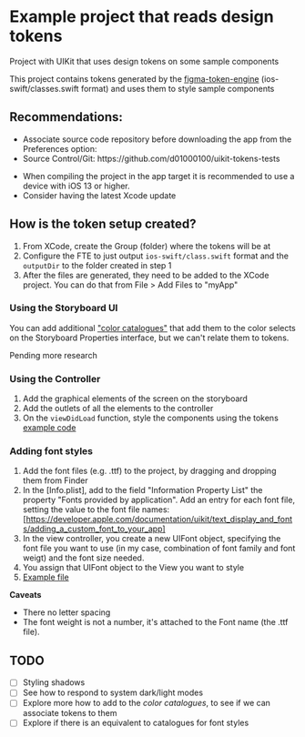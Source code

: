 <h1>Example project that reads design tokens</h1>

Project with UIKit that uses design tokens on some sample components

This project contains tokens generated by the [figma-token-engine](https://github.com/d01000100/figma-token-engine) (ios-swift/classes.swift format) and uses them to style sample components

## Recommendations:

<ul>
<li>Associate source code repository before downloading the app from the Preferences option:</li>
<li>Source Control/Git: https://github.com/d01000100/uikit-tokens-tests</li>
</ul>
<ul>
<li>When compiling the project in the app target it is recommended to use a device with iOS 13 or higher.</li>

<li>Consider having the latest Xcode update</li>
</ul>

## How is the token setup created?

1. From XCode, create the Group (folder) where the tokens will be at
2. Configure the FTE to just output `ios-swift/class.swift` format and the `outputDir` to the folder created in step 1
3. After the files are generated, they need to be added to the XCode project. You can do that from File > Add Files to "myApp"

### Using the Storyboard UI

You can add additional ["color catalogues"](https://developer.apple.com/documentation/xcode/managing-assets-with-asset-catalogs) that add them to the color selects on the Storyboard Properties interface, but we can't relate them to tokens.

Pending more research

### Using the Controller

1. Add the graphical elements of the screen on the storyboard
2. Add the outlets of all the elements to the controller
3. On the `viewDidLoad` function, style the components using the tokens [example code](./MyProyectStoryboard/TokenShowcase/TokenShowcaseController.swift)

### Adding font styles

1. Add the font files (e.g. .ttf) to the project, by dragging and dropping them from Finder
2. In the [Info.plist], add to the field "Information Property List" the property "Fonts provided by application". Add an entry for each font file, setting the value to the font file names: [https://developer.apple.com/documentation/uikit/text_display_and_fonts/adding_a_custom_font_to_your_app]
3. In the view controller, you create a new UIFont object, specifying the font file you want to use (in my case, combination of font family and font weigt) and the font size needed.
4. You assign that UIFont object to the View you want to style
5. [Example file](./MyProyectStoryboard/TokenShowcase/TokenShowcaseController.swift)

**Caveats**

- There no letter spacing
- The font weight is not a number, it's attached to the Font name (the .ttf file).

## TODO

- [ ] Styling shadows
- [ ] See how to respond to system dark/light modes
- [ ] Explore more how to add to the *color catalogues*, to see if we can associate tokens to them
- [ ] Explore if there is an equivalent to catalogues for font styles